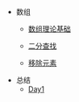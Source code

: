 <!-- Docsify/_sidebar.md -->

* 数组
  * [数组理论基础](array/Definition.md)
  
  * [二分查找](array/Binary-Search.md)
  * [移除元素](array/RemoveElement.md)
* 总结
  * [Day1](summary/Day1.md)

